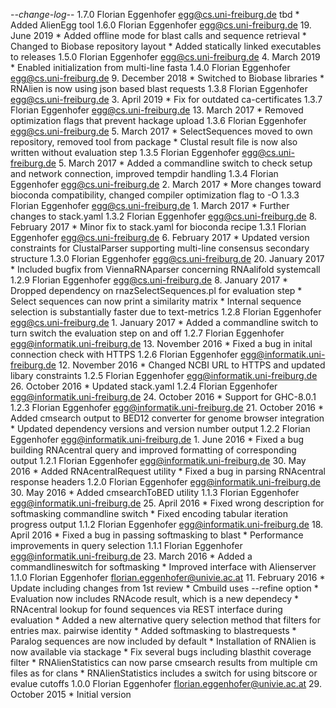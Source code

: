 -*-change-log-*-
1.7.0 Florian Eggenhofer <egg@cs.uni-freiburg.de> tbd
	* Added AlienEgg tool
1.6.0 Florian Eggenhofer <egg@cs.uni-freiburg.de> 19. June 2019
	* Added offline mode for blast calls and sequence retrieval
	* Changed to Biobase repository layout
	* Added statically linked executables to releases
1.5.0 Florian Eggenhofer <egg@cs.uni-freiburg.de> 4. March 2019
	* Enabled initialization from multi-line fasta
1.4.0 Florian Eggenhofer <egg@cs.uni-freiburg.de> 9. December 2018
	* Switched to Biobase libraries
	* RNAlien is now using json based blast requests
1.3.8 Florian Eggenhofer <egg@cs.uni-freiburg.de> 3. April 2019
	* Fix for outdated ca-certificates
1.3.7 Florian Eggenhofer <egg@cs.uni-freiburg.de> 13. March 2017
	* Removed optimization flags that prevent hackage upload
1.3.6 Florian Eggenhofer <egg@cs.uni-freiburg.de> 5. March 2017
	* SelectSequences moved to own repository, removed tool from package
	* Clustal result file is now also written without evaluation step
1.3.5 Florian Eggenhofer <egg@cs.uni-freiburg.de> 5. March 2017
	* Added a commandline switch to check setup and network connection, improved tempdir handling
1.3.4 Florian Eggenhofer <egg@cs.uni-freiburg.de> 2. March 2017
	* More changes toward bioconda compatibility, changed compiler optimization flag to -O
1.3.3 Florian Eggenhofer <egg@cs.uni-freiburg.de> 1. March 2017
	* Further changes to stack.yaml
1.3.2 Florian Eggenhofer <egg@cs.uni-freiburg.de> 8. February 2017
	* Minor fix to stack.yaml for bioconda recipe
1.3.1 Florian Eggenhofer <egg@cs.uni-freiburg.de> 6. February 2017
	* Updated version constraints for ClustalParser supporting multi-line consensus secondary structure
1.3.0 Florian Eggenhofer <egg@cs.uni-freiburg.de> 20. January 2017
	* Included bugfix from ViennaRNAparser concerning RNAalifold systemcall
1.2.9 Florian Eggenhofer <egg@cs.uni-freiburg.de> 8. January 2017
	* Dropped dependency on rnazSelectSequences.pl for evaluation step
	* Select sequences can now print a similarity matrix
	* Internal sequence selection is substantially faster due to text-metrics
1.2.8 Florian Eggenhofer <egg@cs.uni-freiburg.de> 1. January 2017
	* Added a commandline switch to turn switch the evaluation step on and off
1.2.7 Florian Eggenhofer <egg@informatik.uni-freiburg.de> 13. November 2016
	* Fixed a bug in inital connection check with HTTPS
1.2.6 Florian Eggenhofer <egg@informatik.uni-freiburg.de> 12. November 2016
	* Changed NCBI URL to HTTPS and updated libary constraints
1.2.5 Florian Eggenhofer <egg@informatik.uni-freiburg.de> 26. October 2016
	* Updated stack.yaml
1.2.4 Florian Eggenhofer <egg@informatik.uni-freiburg.de> 24. October 2016
	* Support for GHC-8.0.1
1.2.3 Florian Eggenhofer <egg@informatik.uni-freiburg.de> 21. October 2016
	* Added cmsearch output to BED12 converter for genome browser integration
	* Updated dependency versions and version number output
1.2.2 Florian Eggenhofer <egg@informatik.uni-freiburg.de> 1. June 2016
	* Fixed a bug building RNAcentral query and improved formatting of
	corresponding output
1.2.1 Florian Eggenhofer <egg@informatik.uni-freiburg.de> 30. May 2016
	* Added RNAcentralRequest utility
	* Fixed a bug in parsing RNAcentral response headers
1.2.0 Florian Eggenhofer <egg@informatik.uni-freiburg.de> 30. May 2016
	* Added cmsearchToBED utility
1.1.3 Florian Eggenhofer <egg@informatik.uni-freiburg.de> 25. April 2016
	* Fixed wrong description for softmasking commandline switch
	* Fixed encoding tabular iteration progress output
1.1.2 Florian Eggenhofer <egg@informatik.uni-freiburg.de> 18. April 2016
	* Fixed a bug in passing softmasking to blast
	* Performance improvements in query selection
1.1.1 Florian Eggenhofer <egg@informatik.uni-freiburg.de> 23. March 2016
	* Added a commandlineswitch for softmasking
	* Improved interface with Alienserver
1.1.0 Florian Eggenhofer <florian.eggenhofer@univie.ac.at> 11. February 2016
	* Update including changes from 1st review
	* Cmbuild uses --refine option
	* Evaluation now includes RNAcode result, which is a new dependecy
	* RNAcentral lookup for found sequences via REST interface during evaluation
	* Added a new alternative query selection method that filters for entries max. pairwise identity
	* Added softmasking to blastrequests
	* Paralog sequences are now included by default
	* Installation of RNAlien is now available via stackage
	* Fix several bugs including blasthit coverage filter
	* RNAlienStatistics can now parse cmsearch results from multiple cm files as for clans
	* RNAlienStatistics includes a switch for using bitscore or evalue cutoffs
1.0.0 Florian Eggenhofer <florian.eggenhofer@univie.ac.at> 29. October 2015
	* Initial version

